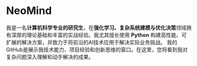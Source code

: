 # NeoMind
我是一名**计算机科学专业的研究生**，在**强化学习、复杂系统建模与优化决策**领域拥有深厚的理论基础和丰富的实战经验。我尤其擅长使用 **Python** 构建高性能、可扩展的解决方案，并致力于将前沿的AI技术应用于解决实际业务挑战。  我的GitHub是展示我技术能力、项目经验和创新思维的窗口。在这里，您将看到我对复杂问题深入理解和动手解决的成果。
